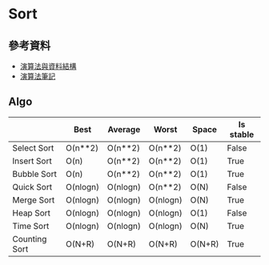 # Sort

## 參考資料
* [演算法與資料結構](http://alrightchiu.github.io/SecondRound/mu-lu-yan-suan-fa-yu-zi-liao-jie-gou.html)
* [演算法筆記](http://web.ntnu.edu.tw/~algo/Sort.html)



## Algo

|               | Best | Average | Worst | Space | Is stable |
| ------------- | ---- | ------- | ----- | ----- | --------- |
| Select Sort   | O(n**2) | O(n**2) | O(n**2) | O(1) | False |
| Insert Sort   | O(n) | O(n**2) | O(n**2) | O(1) | True |
| Bubble Sort   | O(n) | O(n**2) | O(n**2) | O(1) | True |
| Quick Sort    | O(nlogn) | O(nlogn) | O(n**2) | O(N) | False |
| Merge Sort    | O(nlogn) | O(nlogn) | O(nlogn) | O(N) | True |
| Heap Sort     | O(nlogn) | O(nlogn) | O(nlogn) | O(1) | False |
| Time Sort              | O(nlogn) | O(nlogn) | O(nlogn) | O(N) | True |
| Counting Sort | O(N+R) | O(N+R) | O(N+R) | O(N+R) | True |
